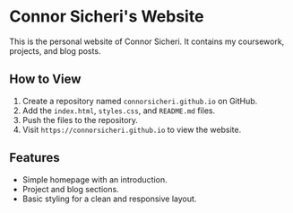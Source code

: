 # Connor Sicheri's Website

This is the personal website of Connor Sicheri. It contains my coursework, projects, and blog posts.

## How to View

1. Create a repository named `connorsicheri.github.io` on GitHub.
2. Add the `index.html`, `styles.css`, and `README.md` files.
3. Push the files to the repository.
4. Visit `https://connorsicheri.github.io` to view the website.

## Features

- Simple homepage with an introduction.
- Project and blog sections.
- Basic styling for a clean and responsive layout.

